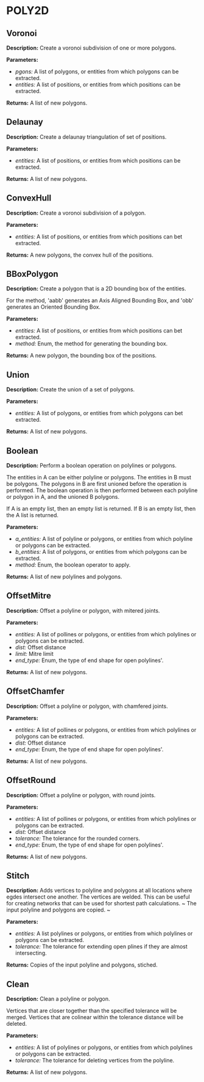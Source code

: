 # POLY2D  
  
## Voronoi  
  
  
**Description:** Create a voronoi subdivision of one or more polygons.

  
  
**Parameters:**  
  * *pgons:* A list of polygons, or entities from which polygons can be extracted.  
  * *entities:* A list of positions, or entities from which positions can be extracted.  
  
**Returns:** A list of new polygons.  
  
  
## Delaunay  
  
  
**Description:** Create a delaunay triangulation of set of positions.

  
  
**Parameters:**  
  * *entities:* A list of positions, or entities from which positions can be extracted.  
  
**Returns:** A list of new polygons.  
  
  
## ConvexHull  
  
  
**Description:** Create a voronoi subdivision of a polygon.  
  
**Parameters:**  
  * *entities:* A list of positions, or entities from which positions can bet extracted.  
  
**Returns:** A new polygons, the convex hull of the positions.  
  
  
## BBoxPolygon  
  
  
**Description:** Create a polygon that is a 2D bounding box of the entities.


For the method, 'aabb' generates an Axis Aligned Bounding Box, and 'obb' generates an Oriented Bounding Box.

  
  
**Parameters:**  
  * *entities:* A list of positions, or entities from which positions can bet extracted.  
  * *method:* Enum, the method for generating the bounding box.  
  
**Returns:** A new polygon, the bounding box of the positions.  
  
  
## Union  
  
  
**Description:** Create the union of a set of polygons.  
  
**Parameters:**  
  * *entities:* A list of polygons, or entities from which polygons can bet extracted.  
  
**Returns:** A list of new polygons.  
  
  
## Boolean  
  
  
**Description:** Perform a boolean operation on polylines or polygons.


The entities in A can be either polyline or polygons.
The entities in B must be polygons.
The polygons in B are first unioned before the operation is performed.
The boolean operation is then performed between each polyline or polygon in A, and the unioned B polygons.


If A is an empty list, then an empty list is returned.
If B is an empty list, then the A list is returned.

  
  
**Parameters:**  
  * *a_entities:* A list of polyline or polygons, or entities from which polyline or polygons can be extracted.  
  * *b_entities:* A list of polygons, or entities from which polygons can be extracted.  
  * *method:* Enum, the boolean operator to apply.  
  
**Returns:** A list of new polylines and polygons.  
  
  
## OffsetMitre  
  
  
**Description:** Offset a polyline or polygon, with mitered joints.  
  
**Parameters:**  
  * *entities:* A list of pollines or polygons, or entities from which polylines or polygons can be extracted.  
  * *dist:* Offset distance  
  * *limit:* Mitre limit  
  * *end_type:* Enum, the type of end shape for open polylines'.  
  
**Returns:** A list of new polygons.  
  
  
## OffsetChamfer  
  
  
**Description:** Offset a polyline or polygon, with chamfered joints.  
  
**Parameters:**  
  * *entities:* A list of pollines or polygons, or entities from which polylines or polygons can be extracted.  
  * *dist:* Offset distance  
  * *end_type:* Enum, the type of end shape for open polylines'.  
  
**Returns:** A list of new polygons.  
  
  
## OffsetRound  
  
  
**Description:** Offset a polyline or polygon, with round joints.  
  
**Parameters:**  
  * *entities:* A list of pollines or polygons, or entities from which polylines or polygons can be extracted.  
  * *dist:* Offset distance  
  * *tolerance:* The tolerance for the rounded corners.  
  * *end_type:* Enum, the type of end shape for open polylines'.  
  
**Returns:** A list of new polygons.  
  
  
## Stitch  
  
  
**Description:** Adds vertices to polyline and polygons at all locations where egdes intersect one another.
The vertices are welded.
This can be useful for creating networks that can be used for shortest path calculations.
~
The input polyline and polygons are copied.
~  
  
**Parameters:**  
  * *entities:* A list polylines or polygons, or entities from which polylines or polygons can be extracted.  
  * *tolerance:* The tolerance for extending open plines if they are almost intersecting.  
  
**Returns:** Copies of the input polyline and polygons, stiched.  
  
  
## Clean  
  
  
**Description:** Clean a polyline or polygon.


Vertices that are closer together than the specified tolerance will be merged.
Vertices that are colinear within the tolerance distance will be deleted.

  
  
**Parameters:**  
  * *entities:* A list of polylines or polygons, or entities from which polylines or polygons can be extracted.  
  * *tolerance:* The tolerance for deleting vertices from the polyline.  
  
**Returns:** A list of new polygons.  
  
  
